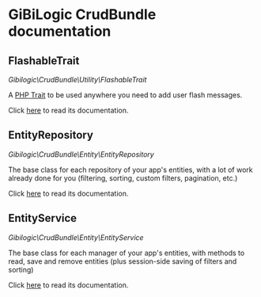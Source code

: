 # GiBiLogic CrudBundle documentation

## FlashableTrait

*Gibilogic\CrudBundle\Utility\FlashableTrait*

A [PHP Trait](http://php.net/manual/en/language.oop5.traits.php) to be used anywhere you need to add user flash messages.

Click [here](flashable_trait.md) to read its documentation.

## EntityRepository

*Gibilogic\CrudBundle\Entity\EntityRepository*

The base class for each repository of your app's entities, with a lot of work already done for you (filtering, sorting, custom filters, pagination, etc.)

Click [here](entity_repository.md) to read its documentation.

## EntityService

*Gibilogic\CrudBundle\Entity\EntityService*

The base class for each manager of your app's entities, with methods to read, save and remove entities (plus session-side saving of filters and sorting)

Click [here](entity_service.md) to read its documentation.
